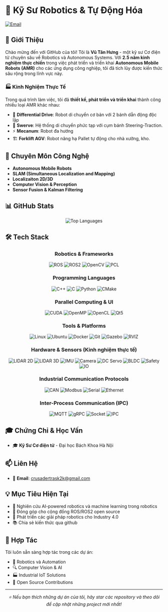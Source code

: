 # 🤖 Kỹ Sư Robotics & Tự Động Hóa


[![Email](https://img.shields.io/badge/Email-Contact-red?style=for-the-badge&logo=gmail)](mailto:crusadertrask2k@gmail.com)


## 👋 Giới Thiệu

Chào mừng đến với GitHub của tôi! Tôi là **Vũ Tân Hưng** - một kỹ sư Cơ điện tử chuyên sâu về Robotics và Autonomous Systems. Với **2.5 năm kinh nghiệm thực chiến** trong việc phát triển và triển khai **Autonomous Mobile Robots (AMR)** cho các ứng dụng công nghiệp, tôi đã tích lũy được kiến thức sâu rộng trong lĩnh vực này.

### 🏭 Kinh Nghiệm Thực Tế

Trong quá trình làm việc, tôi đã **thiết kế, phát triển và triển khai** thành công nhiều loại AMR khác nhau:

- 🚗 **Differential Drive**: Robot di chuyển cơ bản với 2 bánh dẫn động độc lập
- 🔄 **Swerve**: Hệ thống di chuyển phức tạp với cụm bánh Steering-Traction.
- ⚡ **Mecanum**: Robot đa hướng 
- 🏗️ **Forklift AGV**: Robot nâng hạ Pallet tự động cho nhà xưởng, kho.


## 🚀 Chuyên Môn Công Nghệ

- **Autonomous Mobile Robots**
- **SLAM (Simultaneous Localization and Mapping)** 
- **Localizaiton 2D/3D**
- **Computer Vision & Perception** 
- **Sensor Fusion & Kalman Filtering** 


## 📊 GitHub Stats

<div align="center">
  <img src="https://github-readme-stats.vercel.app/api/top-langs/?username=hungvuhust&layout=compact&theme=radical&langs_count=8" alt="Top Languages" />
</div>

## 🛠️ Tech Stack

<div align="center">

### Robotics & Frameworks
![ROS](https://img.shields.io/badge/ROS-22314E?style=for-the-badge&logo=ros&logoColor=white)
![ROS2](https://img.shields.io/badge/ROS2-22314E?style=for-the-badge&logo=ros&logoColor=white)
![OpenCV](https://img.shields.io/badge/OpenCV-5C3EE8?style=for-the-badge&logo=opencv&logoColor=white)
![PCL](https://img.shields.io/badge/PCL-000000?style=for-the-badge&logo=pointcloud&logoColor=white)

### Programming Languages
![C++](https://img.shields.io/badge/C++-00599C?style=for-the-badge&logo=cplusplus&logoColor=white)
![C](https://img.shields.io/badge/C-A8B9CC?style=for-the-badge&logo=c&logoColor=white)
![Python](https://img.shields.io/badge/Python-FFD43B?style=for-the-badge&logo=python&logoColor=blue)
![CMake](https://img.shields.io/badge/CMake-064F8C?style=for-the-badge&logo=cmake&logoColor=white)

### Parallel Computing & UI
![CUDA](https://img.shields.io/badge/CUDA-76B900?style=for-the-badge&logo=nvidia&logoColor=white)
![OpenMP](https://img.shields.io/badge/OpenMP-0071C5?style=for-the-badge&logo=openmp&logoColor=white)
![OpenCL](https://img.shields.io/badge/OpenCL-000000?style=for-the-badge&logo=opencl&logoColor=white)
![Qt5](https://img.shields.io/badge/Qt5-41CD52?style=for-the-badge&logo=qt&logoColor=white)

### Tools & Platforms
![Linux](https://img.shields.io/badge/Linux-FCC624?style=for-the-badge&logo=linux&logoColor=black)
![Ubuntu](https://img.shields.io/badge/Ubuntu-E95420?style=for-the-badge&logo=ubuntu&logoColor=white)
![Docker](https://img.shields.io/badge/Docker-2496ED?style=for-the-badge&logo=docker&logoColor=white)
![Git](https://img.shields.io/badge/Git-F05032?style=for-the-badge&logo=git&logoColor=white)
![Gazebo](https://img.shields.io/badge/Gazebo-FF6600?style=for-the-badge&logo=gazebo&logoColor=white)
![RVIZ](https://img.shields.io/badge/RVIZ-000000?style=for-the-badge&logo=ros&logoColor=white)

### Hardware & Sensors (Kinh nghiệm thực tế)
![LIDAR 2D](https://img.shields.io/badge/LIDAR%202D-SICK(NAV350%2FnanoScan3)%2FHinson%20LE-blue?style=for-the-badge)
![LIDAR 3D](https://img.shields.io/badge/LIDAR%203D-LIVOX%20MID360-blue?style=for-the-badge)
![IMU](https://img.shields.io/badge/IMU-WIT%20Motion(6Dof%2F9Dof)-green?style=for-the-badge)
![Camera](https://img.shields.io/badge/Camera-RGB(Logitech)%2FDepth(Intel%20RealSense)-orange?style=for-the-badge)
![DC Servo](https://img.shields.io/badge/DC%20Servo-Kinco%2FMoon%2FPlutool%2FLeadshine-purple?style=for-the-badge)
![BLDC](https://img.shields.io/badge/BLDC-Hinson%2FPhonix-purple?style=for-the-badge)
![Safety](https://img.shields.io/badge/Safety-SICK(TIM%2FsafeVisionary2)%2FHinson(SE%2FHE)-red?style=for-the-badge)
![IO](https://img.shields.io/badge/PLC-Mitsubishi%20(Fx5U%2FiQ3)-darkblue?style=for-the-badge)

### Industrial Communication Protocols
![CAN](https://img.shields.io/badge/CAN-CANOpen%2FCAN2.0-yellow?style=for-the-badge)
![Modbus](https://img.shields.io/badge/Modbus-RTU%2FTCP-blue?style=for-the-badge)
![Serial](https://img.shields.io/badge/Serial-RS232%2FRS485-green?style=for-the-badge)
![Ethernet](https://img.shields.io/badge/Ethernet-TCP%2FUDP%2FSLMP%2FMELSOFT-orange?style=for-the-badge)

### Inter-Process Communication (IPC)
![MQTT](https://img.shields.io/badge/ZeroMQ-High%20Performance-red?style=for-the-badge)
![gRPC](https://img.shields.io/badge/gRPC-RPC%20Framework-blue?style=for-the-badge)
![Socket](https://img.shields.io/badge/Socket-TCP%2FUDP%2FUNIX-purple?style=for-the-badge)
![IPC](https://img.shields.io/badge/IPC-Shared%20Memory%2FPipes%2FNamed%20Pipes%2FMessage%20Queue-darkgreen?style=for-the-badge)
<!-- ![Pipes](https://img.shields.io/badge/Pipes-Named%20Pipes-brown?style=for-the-badge) -->

</div>


## 🎓 Chứng Chỉ & Học Vấn

- 🎓 **Kỹ Sư Cơ điện tử** - Đại học Bách Khoa Hà Nội


## 📫 Liên Hệ

- 📧 **Email**: crusadertrask2k@gmail.com

## 💡 Mục Tiêu Hiện Tại

- 🔬 Nghiên cứu AI-powered robotics và machine learning trong robotics
- 🌟 Đóng góp cho cộng đồng ROS/ROS2 open source
- 🚀 Phát triển các giải pháp robotics cho Industry 4.0
- 📚 Chia sẻ kiến thức qua github

## 🤝 Hợp Tác

Tôi luôn sẵn sàng hợp tác trong các dự án:
- 🤖 Robotics và Automation
- 🔍 Computer Vision & AI
- 🏭 Industrial IoT Solutions
- 📖 Open Source Contributions

---

<div align="center">
  <i>⭐ Nếu bạn thích những dự án của tôi, hãy star các repository và theo dõi để cập nhật những project mới nhất!</i>
</div>

